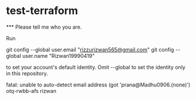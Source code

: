 # test-terraform
*** Please tell me who you are.

Run

  git config --global user.email "rizzurizwan565@gmail.com"
  git config --global user.name "Rizwan19990419"

to set your account's default identity.
Omit --global to set the identity only in this repository.

fatal: unable to auto-detect email address (got 'prana@Madhu0906.(none)')
otq-rwbb-afs
rizwan
